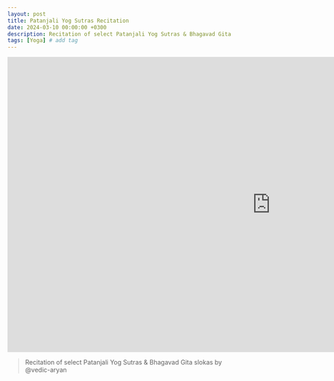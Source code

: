 ```yaml
---
layout: post
title: Patanjali Yog Sutras Recitation
date: 2024-03-10 00:00:00 +0300
description: Recitation of select Patanjali Yog Sutras & Bhagavad Gita slokas by @vedic-aryan
tags: [Yoga] # add tag
---
```


<iframe width="1177" height="662" src="https://www.youtube.com/embed/CJ6po5NnNko" title="Patanjali Yog Sutras &amp; Bhagavad Gita Recitation" frameborder="0" allow="accelerometer; autoplay; clipboard-write; encrypted-media; gyroscope; picture-in-picture; web-share" allowfullscreen></iframe>

> Recitation of select Patanjali Yog Sutras & Bhagavad Gita slokas by @vedic-aryan


